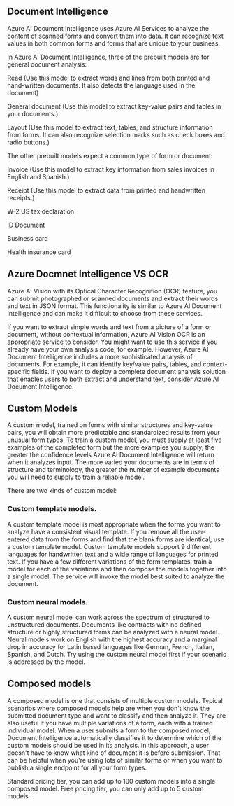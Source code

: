 ## Document Intelligence

Azure AI Document Intelligence uses Azure AI Services to analyze the content of scanned forms and convert them into data. It can recognize text values in both common forms and forms that are unique to your business.

In Azure AI Document Intelligence, three of the prebuilt models are for general document analysis:

Read (Use this model to extract words and lines from both printed and hand-written documents. It also detects the language used in the document)

General document (Use this model to extract key-value pairs and tables in your documents.)

Layout (Use this model to extract text, tables, and structure information from forms. It can also recognize selection marks such as check boxes and radio buttons.)


The other prebuilt models expect a common type of form or document:

Invoice (Use this model to extract key information from sales invoices in English and Spanish.)

Receipt (Use this model to extract data from printed and handwritten receipts.)

W-2 US tax declaration

ID Document

Business card

Health insurance card


## Azure Docmnet Intelligence VS OCR

Azure AI Vision with its Optical Character Recognition (OCR) feature, you can submit photographed or scanned documents and extract their words and text in JSON format. This functionality is similar to Azure AI Document Intelligence and can make it difficult to choose from these services.

If you want to extract simple words and text from a picture of a form or document, without contextual information, Azure AI Vision OCR is an appropriate service to consider. You might want to use this service if you already have your own analysis code, for example. However, Azure AI Document Intelligence includes a more sophisticated analysis of documents. For example, it can identify key/value pairs, tables, and context-specific fields. If you want to deploy a complete document analysis solution that enables users to both extract and understand text, consider Azure AI Document Intelligence.

## Custom Models

A custom model, trained on forms with similar structures and key-value pairs, you will obtain more predictable and standardized results from your unusual form types.
To train a custom model, you must supply at least five examples of the completed form but the more examples you supply, the greater the confidence levels Azure AI Document Intelligence will return when it analyzes input. The more varied your documents are in terms of structure and terminology, the greater the number of example documents you will need to supply to train a reliable model.

There are two kinds of custom model:

### Custom template models.
 A custom template model is most appropriate when the forms you want to analyze have a consistent visual template. If you remove all the user-entered data from the forms and find that the blank forms are identical, use a custom template model. Custom template models support 9 different languages for handwritten text and a wide range of languages for printed text. If you have a few different variations of the form templates, train a model for each of the variations and then compose the models together into a single model. The service will invoke the model best suited to analyze the document.
### Custom neural models.
 A custom neural model can work across the spectrum of structured to unstructured documents. Documents like contracts with no defined structure or highly structured forms can be analyzed with a neural model. Neural models work on English with the highest accuracy and a marginal drop in accuracy for Latin based languages like German, French, Italian, Spanish, and Dutch. Try using the custom neural model first if your scenario is addressed by the model.

## Composed models

A composed model is one that consists of multiple custom models. Typical scenarios where composed models help are when you don't know the submitted document type and want to classify and then analyze it. They are also useful if you have multiple variations of a form, each with a trained individual model. When a user submits a form to the composed model, Document Intelligence automatically classifies it to determine which of the custom models should be used in its analysis. In this approach, a user doesn't have to know what kind of document it is before submission. That can be helpful when you're using lots of similar forms or when you want to publish a single endpoint for all your form types.

Standard pricing tier, you can add up to 100 custom models into a single composed model. Free pricing tier, you can only add up to 5 custom models.
